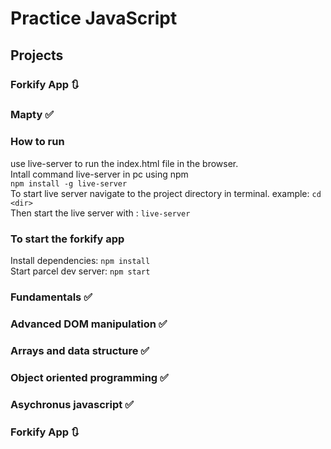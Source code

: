 # Practice JavaScript

## Projects

### Forkify App 🔃

### Mapty ✅

### How to run

use live-server to run the index.html file in the browser. <br>
Intall command live-server in pc using npm <br>
`npm install -g live-server` <br>
To start live server navigate to the project directory in terminal. example: `cd <dir>` <br>
Then start the live server with : `live-server` <br>

### To start the forkify app

Install dependencies: `npm install` <br>
Start parcel dev server: `npm start`

### Fundamentals ✅

### Advanced DOM manipulation ✅

### Arrays and data structure ✅

### Object oriented programming ✅

### Asychronus javascript ✅

### Forkify App 🔃
